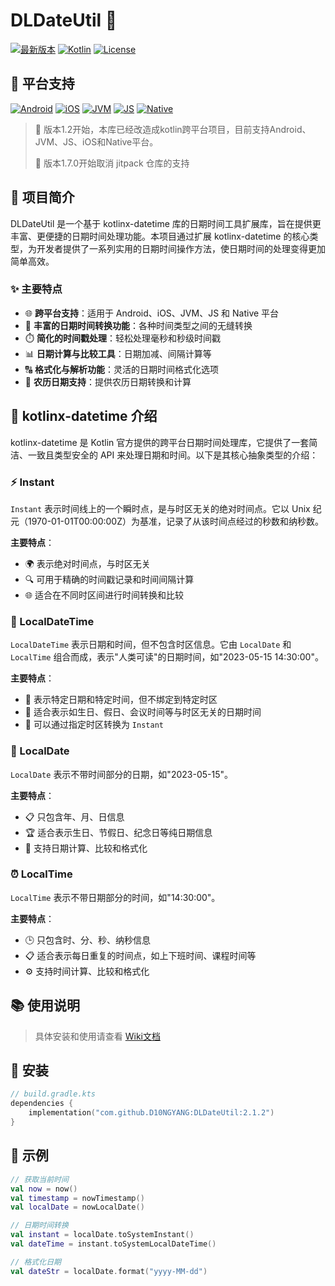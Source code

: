 # DLDateUtil 📅

[![最新版本](https://img.shields.io/badge/版本-2.1.2-blue.svg)](https://github.com/D10NGYANG/DLDateUtil/releases)
[![Kotlin](https://img.shields.io/badge/Kotlin-2.1.10-purple.svg)](https://kotlinlang.org)
[![License](https://img.shields.io/badge/License-MIT-green.svg)](License)

## 📱 平台支持

[![Android](https://img.shields.io/badge/平台-Android-6EDB8D.svg?style=flat&logo=android&logoColor=white)](https://developer.android.com)
[![iOS](https://img.shields.io/badge/平台-iOS-CDCDCD.svg?style=flat&logo=apple&logoColor=white)](https://developer.apple.com)
[![JVM](https://img.shields.io/badge/平台-JVM-DB413D.svg?style=flat&logo=java&logoColor=white)](https://www.java.com)
[![JS](https://img.shields.io/badge/平台-JavaScript-F8DB5D.svg?style=flat&logo=javascript&logoColor=white)](https://developer.mozilla.org/en-US/docs/Web/JavaScript)
[![Native](https://img.shields.io/badge/平台-Native-7F52FF.svg?style=flat&logo=kotlin&logoColor=white)](https://kotlinlang.org/docs/native-overview.html)

> 📢 版本1.2开始，本库已经改造成kotlin跨平台项目，目前支持Android、JVM、JS、iOS和Native平台。
>
> 📢 版本1.7.0开始取消 jitpack 仓库的支持

## 📖 项目简介

DLDateUtil 是一个基于 kotlinx-datetime 库的日期时间工具扩展库，旨在提供更丰富、更便捷的日期时间处理功能。本项目通过扩展 kotlinx-datetime 的核心类型，为开发者提供了一系列实用的日期时间操作方法，使日期时间的处理变得更加简单高效。

### ✨ 主要特点

- 🌐 **跨平台支持**：适用于 Android、iOS、JVM、JS 和 Native 平台
- 🔄 **丰富的日期时间转换功能**：各种时间类型之间的无缝转换
- ⏱️ **简化的时间戳处理**：轻松处理毫秒和秒级时间戳
- 📊 **日期计算与比较工具**：日期加减、间隔计算等
- 🔠 **格式化与解析功能**：灵活的日期时间格式化选项
- 🌙 **农历日期支持**：提供农历日期转换和计算

## 🧩 kotlinx-datetime 介绍

kotlinx-datetime 是 Kotlin 官方提供的跨平台日期时间处理库，它提供了一套简洁、一致且类型安全的 API 来处理日期和时间。以下是其核心抽象类型的介绍：

### ⚡ Instant

`Instant` 表示时间线上的一个瞬时点，是与时区无关的绝对时间点。它以 Unix 纪元（1970-01-01T00:00:00Z）为基准，记录了从该时间点经过的秒数和纳秒数。

**主要特点**：
- 🌍 表示绝对时间点，与时区无关
- 🔍 可用于精确的时间戳记录和时间间隔计算
- 🌐 适合在不同时区间进行时间转换和比较

### 📆 LocalDateTime

`LocalDateTime` 表示日期和时间，但不包含时区信息。它由 `LocalDate` 和 `LocalTime` 组合而成，表示"人类可读"的日期时间，如"2023-05-15 14:30:00"。

**主要特点**：
- 📝 表示特定日期和特定时间，但不绑定到特定时区
- 🎂 适合表示如生日、假日、会议时间等与时区无关的日期时间
- 🔄 可以通过指定时区转换为 `Instant`

### 📅 LocalDate

`LocalDate` 表示不带时间部分的日期，如"2023-05-15"。

**主要特点**：
- 📋 只包含年、月、日信息
- 🏆 适合表示生日、节假日、纪念日等纯日期信息
- 🧮 支持日期计算、比较和格式化

### ⏰ LocalTime

`LocalTime` 表示不带日期部分的时间，如"14:30:00"。

**主要特点**：
- 🕒 只包含时、分、秒、纳秒信息
- 📋 适合表示每日重复的时间点，如上下班时间、课程时间等
- ⚙️ 支持时间计算、比较和格式化

## 📚 使用说明

> 具体安装和使用请查看 [Wiki文档](https://github.com/D10NGYANG/DLDateUtil/wiki)

## 🔧 安装

```kotlin
// build.gradle.kts
dependencies {
    implementation("com.github.D10NGYANG:DLDateUtil:2.1.2")
}
```

## 📝 示例

```kotlin
// 获取当前时间
val now = now()
val timestamp = nowTimestamp()
val localDate = nowLocalDate()

// 日期时间转换
val instant = localDate.toSystemInstant()
val dateTime = instant.toSystemLocalDateTime()

// 格式化日期
val dateStr = localDate.format("yyyy-MM-dd")
```